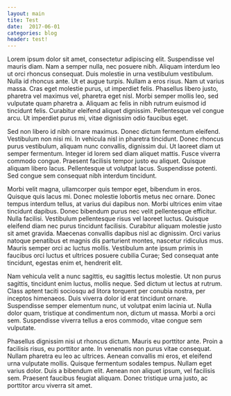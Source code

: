 ```yaml
---
layout: main
tite: Test 
date:  2017-06-01  
categories: blog 
header: test! 
---
```


Lorem ipsum dolor sit amet, consectetur adipiscing elit. Suspendisse vel mauris diam. Nam a semper nulla, nec posuere nibh. Aliquam interdum leo ut orci rhoncus consequat. Duis molestie in urna vestibulum vestibulum. Nulla id rhoncus ante. Ut et augue turpis. Nullam a eros risus. Nam ut varius massa. Cras eget molestie purus, ut imperdiet felis. Phasellus libero justo, pharetra vel maximus vel, pharetra eget nisl. Morbi semper mollis leo, sed vulputate quam pharetra a. Aliquam ac felis in nibh rutrum euismod id tincidunt felis. Curabitur eleifend aliquet dignissim. Pellentesque vel congue arcu. Ut imperdiet purus mi, vitae dignissim odio faucibus eget.

Sed non libero id nibh ornare maximus. Donec dictum fermentum eleifend. Vestibulum non nisi mi. In vehicula nisl in pharetra tincidunt. Donec rhoncus purus vestibulum, aliquam nunc convallis, dignissim dui. Ut laoreet diam ut semper fermentum. Integer id lorem sed diam aliquet mattis. Fusce viverra commodo congue. Praesent facilisis tempor justo eu aliquet. Quisque aliquam libero lacus. Pellentesque ut volutpat lacus. Suspendisse potenti. Sed congue sem consequat nibh interdum tincidunt.

Morbi velit magna, ullamcorper quis tempor eget, bibendum in eros. Quisque quis lacus mi. Donec molestie lobortis metus nec ornare. Donec tempus interdum tellus, at varius dui dapibus non. Morbi ultrices enim vitae tincidunt dapibus. Donec bibendum purus nec velit pellentesque efficitur. Nulla facilisi. Vestibulum pellentesque risus vel laoreet luctus. Quisque eleifend diam nec purus tincidunt facilisis. Curabitur aliquam molestie justo sit amet gravida. Maecenas convallis dapibus nisl ac dignissim. Orci varius natoque penatibus et magnis dis parturient montes, nascetur ridiculus mus. Mauris semper orci ac luctus mollis. Vestibulum ante ipsum primis in faucibus orci luctus et ultrices posuere cubilia Curae; Sed consequat ante tincidunt, egestas enim et, hendrerit elit.

Nam vehicula velit a nunc sagittis, eu sagittis lectus molestie. Ut non purus sagittis, tincidunt enim luctus, mollis neque. Sed dictum ut lectus at rutrum. Class aptent taciti sociosqu ad litora torquent per conubia nostra, per inceptos himenaeos. Duis viverra dolor id erat tincidunt ornare. Suspendisse semper elementum nunc, ut volutpat enim lacinia ut. Nulla dolor quam, tristique at condimentum non, dictum ut massa. Morbi a orci sem. Suspendisse viverra tellus a eros commodo, vitae congue sem vulputate.

Phasellus dignissim nisi ut rhoncus dictum. Mauris eu porttitor ante. Proin a facilisis risus, eu porttitor ante. In venenatis non purus vitae consequat. Nullam pharetra eu leo ac ultrices. Aenean convallis mi eros, et eleifend urna vulputate mollis. Quisque fermentum sodales tempus. Nullam eget varius dolor. Duis a bibendum elit. Aenean non aliquet ipsum, vel facilisis sem. Praesent faucibus feugiat aliquam. Donec tristique urna justo, ac porttitor arcu viverra sit amet.
